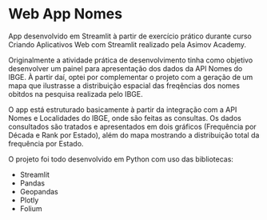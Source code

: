# Web App Nomes

App desenvolvido em Streamlit à partir de exercício prático durante curso Criando Aplicativos Web com Streamlit realizado pela Asimov Academy.

Originalmente a atividade prática de desenvolvimento tinha como objetivo desenvolver um painel para apresentação dos dados da API Nomes do IBGE. À partir daí, optei por complementar o projeto com a geração de um mapa que ilustrasse a distribuição espacial das freqências dos nomes obitdos na pesquisa realizada pelo IBGE.

O app está estruturado basicamente à partir da integração com a API Nomes e Localidades do IBGE, onde são feitas as consultas. Os dados consultados são tratados e apresentados em dois gráficos (Frequência por Década e Rank por Estado), além do mapa mostrando a distribuição total da frequência por Estado.

O projeto foi todo desenvolvido em Python com uso das bibliotecas:
- Streamlit
- Pandas
- Geopandas
- Plotly
- Folium